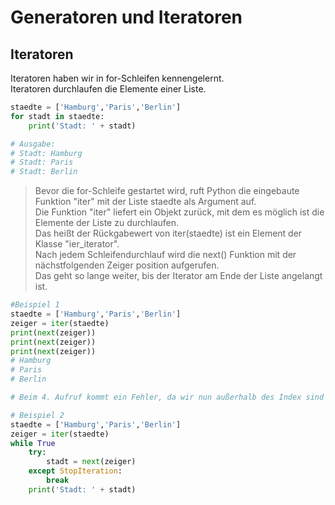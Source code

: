 # Generatoren und Iteratoren
## Iteratoren
Iteratoren haben wir in for-Schleifen kennengelernt.  
Iteratoren durchlaufen die Elemente einer Liste.  
```python
staedte = ['Hamburg','Paris','Berlin']
for stadt in staedte:
    print('Stadt: ' + stadt)

# Ausgabe:
# Stadt: Hamburg
# Stadt: Paris
# Stadt: Berlin
```
> Bevor die for-Schleife gestartet wird, ruft Python die eingebaute Funktion "iter" mit der Liste staedte als Argument auf.  
> Die Funktion "iter" liefert ein Objekt zurück, mit dem es möglich ist die Elemente der Liste zu durchlaufen.  
> Das heißt der Rückgabewert von iter(staedte) ist ein Element der Klasse "ier_iterator".  
> Nach jedem Schleifendurchlauf wird die next() Funktion mit der nächstfolgenden Zeiger position aufgerufen.  
> Das geht so lange weiter, bis der Iterator am Ende der Liste angelangt ist.
```python
#Beispiel 1
staedte = ['Hamburg','Paris','Berlin']
zeiger = iter(staedte)
print(next(zeiger))
print(next(zeiger))
print(next(zeiger))
# Hamburg
# Paris
# Berlin

# Beim 4. Aufruf kommt ein Fehler, da wir nun außerhalb des Index sind
```
```python
# Beispiel 2
staedte = ['Hamburg','Paris','Berlin']
zeiger = iter(staedte)
while True
    try:
        stadt = next(zeiger)
    except StopIteration:
        break
    print('Stadt: ' + stadt)
```
##